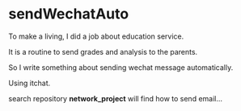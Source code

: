 # sendWechatAuto

To make a living, I did a job about education service.

It is a routine to send grades and analysis to the parents.

So I write something about sending wechat message automatically.

Using itchat.

search repository **network_project** will find how to send email...
